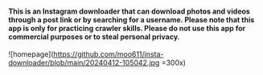#### This is an Instagram downloader that can download photos and videos through a post link or by searching for a username. Please note that this app is only for practicing crawler skills. Please do not use this app for commercial purposes or to steal personal privacy.
![homepage](https://github.com/moo611/insta-downloader/blob/main/20240412-105042.jpg =300x)


